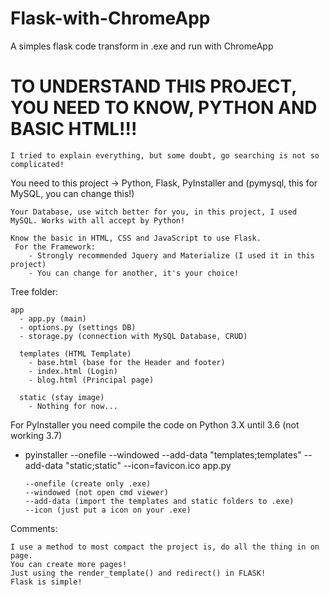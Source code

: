 # Flask-with-ChromeApp
A simples flask code transform in .exe and run with ChromeApp

# TO UNDERSTAND THIS PROJECT, YOU NEED TO KNOW, PYTHON AND BASIC HTML!!!
    I tried to explain everything, but some doubt, go searching is not so complicated!

You need to this project -> Python, Flask, PyInstaller and (pymysql, this for MySQL, you can change this!)

    Your Database, use witch better for you, in this project, I used MySQL. Works with all accept by Python!

    Know the basic in HTML, CSS and JavaScript to use Flask.
     For the Framework:
        - Strongly recommended Jquery and Materialize (I used it in this project)
        - You can change for another, it's your choice!

Tree folder:

    app
      - app.py (main)
      - options.py (settings DB)
      - storage.py (connection with MySQL Database, CRUD)
    
      templates (HTML Template)
        - base.html (base for the Header and footer)
        - index.html (Login)
        - blog.html (Principal page)

      static (stay image)
        - Nothing for now...
      
For PyInstaller you need compile the code on Python 3.X until 3.6 (not working 3.7)
  - pyinstaller --onefile --windowed --add-data "templates;templates" --add-data "static;static" --icon=favicon.ico app.py
  
        --onefile (create only .exe)
        --windowed (not open cmd viewer)
        --add-data (import the templates and static folders to .exe)
        --icon (just put a icon on your .exe)

Comments:
    
    I use a method to most compact the project is, do all the thing in on page.
    You can create more pages!
    Just using the render_template() and redirect() in FLASK!
    Flask is simple!
